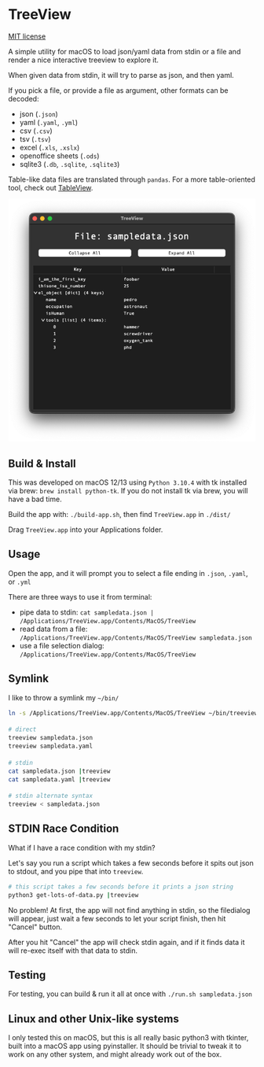 # TreeView

[MIT license](License.txt)

A simple utility for macOS to load json/yaml data from stdin or a file and render a nice interactive treeview to explore it.

When given data from stdin, it will try to parse as json, and then yaml. 

If you pick a file, or provide a file as argument, other formats can be decoded:
* json (`.json`)
* yaml (`.yaml`, `.yml`)
* csv (`.csv`)
* tsv (`.tsv`)
* excel (`.xls`, `.xslx`)
* openoffice sheets (`.ods`)
* sqlite3 (`.db`, `.sqlite`, `.sqlite3`)

Table-like data files are translated through `pandas`. For a more table-oriented tool, check out [TableView](https://github.com/bishopdynamics/TableView).

![screenshot](screenshot.png)

## Build & Install

This was developed on macOS 12/13 using `Python 3.10.4` with tk installed via brew: `brew install python-tk`. 
If you do not install tk via brew, you will have a bad time.

Build the app with: `./build-app.sh`, then find `TreeView.app` in `./dist/` 

Drag `TreeView.app` into your Applications folder.

## Usage

Open the app, and it will prompt you to select a file ending in `.json`, `.yaml`, or `.yml`

There are three ways to use it from terminal:
* pipe data to stdin: `cat sampledata.json | /Applications/TreeView.app/Contents/MacOS/TreeView`
* read data from a file: `/Applications/TreeView.app/Contents/MacOS/TreeView sampledata.json`
* use a file selection dialog: `/Applications/TreeView.app/Contents/MacOS/TreeView`


## Symlink
I like to throw a symlink my `~/bin/`
```bash
ln -s /Applications/TreeView.app/Contents/MacOS/TreeView ~/bin/treeview

# direct
treeview sampledata.json
treeview sampledata.yaml

# stdin
cat sampledata.json |treeview
cat sampledata.yaml |treeview

# stdin alternate syntax
treeview < sampledata.json
```

## STDIN Race Condition
What if I have a race condition with my stdin? 

Let's say you run a script which takes a few seconds before it spits out json to stdout, and you pipe that into `treeview`.

```bash
# this script takes a few seconds before it prints a json string
python3 get-lots-of-data.py |treeview
```

No problem! At first, the app will not find anything in stdin, so the filedialog will appear, 
just wait a few seconds to let your script finish, then hit "Cancel" button.

After you hit "Cancel" the app will check stdin again, and if it finds data it will re-exec itself with that data to stdin.

## Testing

For testing, you can build & run it all at once with `./run.sh sampledata.json`

## Linux and other Unix-like systems

I only tested this on macOS, but this is all really basic python3 with tkinter, built into a macOS app using pyinstaller. It should be trivial to tweak it to work on any other system, and might already work out of the box.
